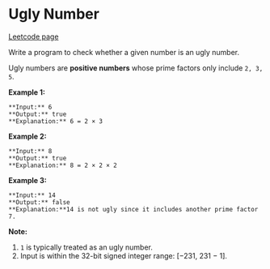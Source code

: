 # Ugly Number
[Leetcode page](https://leetcode.com/problems/ugly-number/description)

Write a program to check whether a given number is an ugly number.

Ugly numbers are **positive numbers** whose prime factors only include `2, 3,
5`.

**Example 1:**

    
    
    **Input:** 6
    **Output:** true
    **Explanation:** 6 = 2 × 3

**Example 2:**

    
    
    **Input:** 8
    **Output:** true
    **Explanation:** 8 = 2 × 2 × 2
    

**Example 3:**

    
    
    **Input:** 14
    **Output:** false 
    **Explanation:**14 is not ugly since it includes another prime factor 7.
    

**Note:**

  1. `1` is typically treated as an ugly number.
  2. Input is within the 32-bit signed integer range: [−231,  231 − 1].

